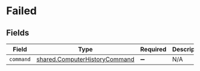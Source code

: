# Failed


## Fields

| Field                                                                          | Type                                                                           | Required                                                                       | Description                                                                    |
| ------------------------------------------------------------------------------ | ------------------------------------------------------------------------------ | ------------------------------------------------------------------------------ | ------------------------------------------------------------------------------ |
| `command`                                                                      | [shared.ComputerHistoryCommand](../../models/shared/computerhistorycommand.md) | :heavy_minus_sign:                                                             | N/A                                                                            |